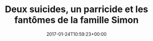 ---
title: Deux suicides, un parricide et les fantômes de la famille Simon
date: 2017-01-24T10:59:23+00:00
concerned:
  - sophie-rey-gascon
press:
  title: Épris de Justice
  url: https://www.epris-de-justice.info/deux-suicides-un-parricide-et-les-fantomes-de-la-famille-simon/
---
